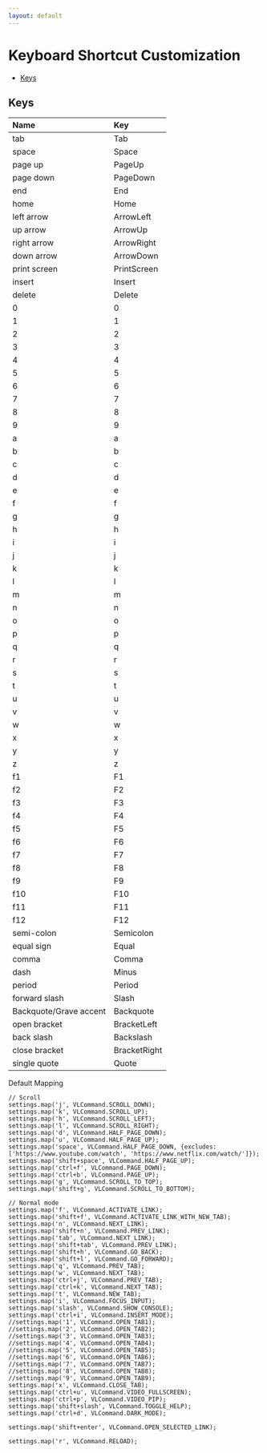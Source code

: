 ```yaml
---
layout: default
---
```

[_metadata_:apple-itunes-app]:- "app-id=1584519802"


# Keyboard Shortcut Customization
- [Keys](#keys)

## Keys
| Name          |Key|
|:-------------|:----------------------|
|	tab	|	Tab	|
|	space	|	Space	|
|	page up	|	PageUp	|
|	page down	|	PageDown	|
|	end	|	End	|
|	home	|	Home	|
|	left arrow	|	ArrowLeft	|
|	up arrow	|	ArrowUp	|
|	right arrow	|	ArrowRight	|
|	down arrow	|	ArrowDown	|
|	print screen	|	PrintScreen	|
|	insert	|	Insert	|
|	delete	|	Delete	|
|	0	|	0	|
|	1	|	1	|
|	2	|	2	|
|	3	|	3	|
|	4	|	4	|
|	5	|	5	|
|	6	|	6	|
|	7	|	7	|
|	8	|	8	|
|	9	|	9	|
|	a	|	a	|
|	b	|	b	|
|	c	|	c	|
|	d	|	d	|
|	e	|	e	|
|	f	|	f	|
|	g	|	g	|
|	h	|	h	|
|	i	|	i	|
|	j	|	j	|
|	k	|	k	|
|	l	|	l	|
|	m	|	m	|
|	n	|	n	|
|	o	|	o	|
|	p	|	p	|
|	q	|	q	|
|	r	|	r	|
|	s	|	s	|
|	t	|	t	|
|	u	|	u	|
|	v	|	v	|
|	w	|	w	|
|	x	|	x	|
|	y	|	y	|
|	z	|	z	|
|	f1	|	F1	|
|	f2	|	F2	|
|	f3	|	F3	|
|	f4	|	F4	|
|	f5	|	F5	|
|	f6	|	F6	|
|	f7	|	F7	|
|	f8	|	F8	|
|	f9	|	F9	|
|	f10	|	F10	|
|	f11	|	F11	|
|	f12	|	F12	|
|	semi-colon	|	Semicolon	|
|	equal sign	|	Equal	|
|	comma	|	Comma	|
|	dash	|	Minus	|
|	period	|	Period	|
|	forward slash	|	Slash	|
|	Backquote/Grave accent	|	Backquote	|
|	open bracket	|	BracketLeft	|
|	back slash	|	Backslash	|
|	close bracket	|	BracketRight	|
|	single quote	|	Quote	|

Default Mapping
```
// Scroll
settings.map('j', VLCommand.SCROLL_DOWN);
settings.map('k', VLCommand.SCROLL_UP);
settings.map('h', VLCommand.SCROLL_LEFT);
settings.map('l', VLCommand.SCROLL_RIGHT);
settings.map('d', VLCommand.HALF_PAGE_DOWN);
settings.map('u', VLCommand.HALF_PAGE_UP);
settings.map('space', VLCommand.HALF_PAGE_DOWN, {excludes: ['https://www.youtube.com/watch', 'https://www.netflix.com/watch/']});
settings.map('shift+space', VLCommand.HALF_PAGE_UP);
settings.map('ctrl+f', VLCommand.PAGE_DOWN);
settings.map('ctrl+b', VLCommand.PAGE_UP);
settings.map('g', VLCommand.SCROLL_TO_TOP);
settings.map('shift+g', VLCommand.SCROLL_TO_BOTTOM);

// Normal mode
settings.map('f', VLCommand.ACTIVATE_LINK);
settings.map('shift+f', VLCommand.ACTIVATE_LINK_WITH_NEW_TAB);
settings.map('n', VLCommand.NEXT_LINK);
settings.map('shift+n', VLCommand.PREV_LINK);
settings.map('tab', VLCommand.NEXT_LINK);
settings.map('shift+tab', VLCommand.PREV_LINK);
settings.map('shift+h', VLCommand.GO_BACK);
settings.map('shift+l', VLCommand.GO_FORWARD);
settings.map('q', VLCommand.PREV_TAB);
settings.map('w', VLCommand.NEXT_TAB);
settings.map('ctrl+j', VLCommand.PREV_TAB);
settings.map('ctrl+k', VLCommand.NEXT_TAB);
settings.map('t', VLCommand.NEW_TAB);
settings.map('i', VLCommand.FOCUS_INPUT);
settings.map('slash', VLCommand.SHOW_CONSOLE);
settings.map('ctrl+i', VLCommand.INSERT_MODE);
//settings.map('1', VLCommand.OPEN_TAB1);
//settings.map('2', VLCommand.OPEN_TAB2);
//settings.map('3', VLCommand.OPEN_TAB3);
//settings.map('4', VLCommand.OPEN_TAB4);
//settings.map('5', VLCommand.OPEN_TAB5);
//settings.map('6', VLCommand.OPEN_TAB6);
//settings.map('7', VLCommand.OPEN_TAB7);
//settings.map('8', VLCommand.OPEN_TAB8);
//settings.map('9', VLCommand.OPEN_TAB9);
settings.map('x', VLCommand.CLOSE_TAB);
settings.map('ctrl+u', VLCommand.VIDEO_FULLSCREEN);
settings.map('ctrl+p', VLCommand.VIDEO_PIP);
settings.map('shift+slash', VLCommand.TOGGLE_HELP);
settings.map('ctrl+d', VLCommand.DARK_MODE);

settings.map('shift+enter', VLCommand.OPEN_SELECTED_LINK);

settings.map('r', VLCommand.RELOAD);
```

